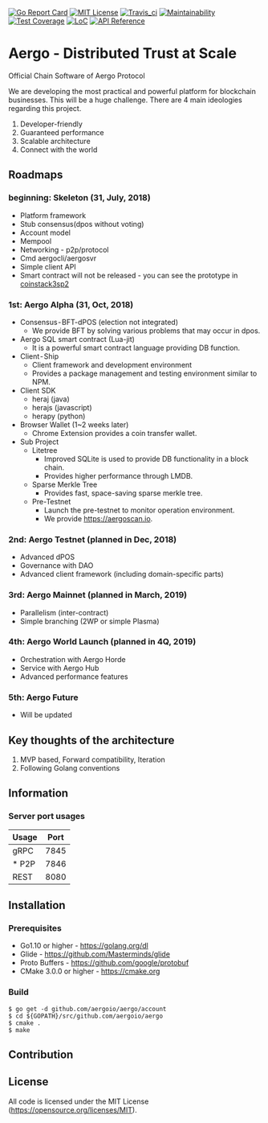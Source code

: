 [![Go Report Card](https://goreportcard.com/badge/github.com/aergoio/aergo)](https://goreportcard.com/report/github.com/aergoio/aergo)
[![MIT License](https://img.shields.io/badge/license-MIT-blue.svg)](https://opensource.org/licenses/MIT)
[![Travis_ci](https://travis-ci.org/aergoio/aergo.svg?branch=master)](https://travis-ci.org/aergoio/aergo)
[![Maintainability](https://api.codeclimate.com/v1/badges/8ae0a363155bd9e8bccb/maintainability)](https://codeclimate.com/github/aergoio/aergo/maintainability)
[![Test Coverage](https://api.codeclimate.com/v1/badges/8ae0a363155bd9e8bccb/test_coverage)](https://codeclimate.com/github/aergoio/aergo/test_coverage)
[![LoC](https://tokei.rs/b1/github/aergoio/aergo)](https://github.com/aergoio/aergo)
[![API Reference](https://godoc.org/github.com/aergoio/aergo?status.svg)](https://godoc.org/github.com/aergoio/aergo)

# Aergo - Distributed Trust at Scale

Official Chain Software of Aergo Protocol

We are developing the most practical and powerful platform for blockchain businesses. This will be a huge challenge. There are 4 main ideologies regarding this project.

1. Developer-friendly
2. Guaranteed performance
3. Scalable architecture
4. Connect with the world

## Roadmaps

### beginning: Skeleton (31, July, 2018)
* Platform framework
* Stub consensus(dpos without voting)
* Account model
* Mempool
* Networking - p2p/protocol
* Cmd aergocli/aergosvr
* Simple client API
* Smart contract will not be released - you can see the prototype in [coinstack3sp2](https://github.com/coinstack/coinstackd)

### 1st: Aergo Alpha (31, Oct, 2018)
* Consensus - BFT-dPOS (election not integrated)
  * We provide BFT by solving various problems that may occur in dpos.
* Aergo SQL smart contract (Lua-jit)
  * It is a powerful smart contract language providing DB function.
* Client - Ship
  * Client framework and development environment
  * Provides a package management and testing environment similar to NPM.
* Client SDK
  * heraj (java)
  * herajs (javascript)
  * herapy (python)
* Browser Wallet (1~2 weeks later)
  * Chrome Extension provides a coin transfer wallet.
* Sub Project
  * Litetree
    * Improved SQLite is used to provide DB functionality in a block chain.
    * Provides higher performance through LMDB.
  * Sparse Merkle Tree
    * Provides fast, space-saving sparse merkle tree.
  * Pre-Testnet
    * Launch the pre-testnet to monitor operation environment.
    * We provide https://aergoscan.io.

### 2nd: Aergo Testnet (planned in Dec, 2018)
* Advanced dPOS
* Governance with DAO
* Advanced client framework (including domain-specific parts)

### 3rd: Aergo Mainnet (planned in March, 2019)
* Parallelism (inter-contract)
* Simple branching (2WP or simple Plasma)

### 4th: Aergo World Launch (planned in 4Q, 2019)
* Orchestration with Aergo Horde
* Service with Aergo Hub
* Advanced performance features

### 5th: Aergo Future
* Will be updated

## Key thoughts of the architecture

1. MVP based, Forward compatibility, Iteration
2. Following Golang conventions

## Information

### Server port usages

| Usage | Port |
|-------|------|
|  gRPC | 7845 |
|*  P2P | 7846 |
|  REST | 8080 |

## Installation

### Prerequisites

* Go1.10 or higher - https://golang.org/dl
* Glide - https://github.com/Masterminds/glide
* Proto Buffers - https://github.com/google/protobuf
* CMake 3.0.0 or higher - https://cmake.org

### Build

```
$ go get -d github.com/aergoio/aergo/account
$ cd ${GOPATH}/src/github.com/aergoio/aergo
$ cmake .
$ make
```

## Contribution

## License

All code is licensed under the MIT License (https://opensource.org/licenses/MIT).
